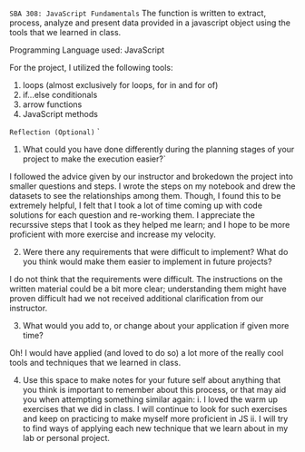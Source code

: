 ` SBA 308: JavaScript Fundamentals `
The function is written to extract, process, analyze and present data provided in a javascript object using the tools that we learned in class.

Programming Language used: JavaScript

For the project, I utilized the following tools:
1. loops (almost exclusively for loops, for in and for of)
2. if...else conditionals
3. arrow functions
4. JavaScript methods

`Reflection (Optional)` `
1. What could you have done differently during the planning stages of your project to make the execution easier?`

I followed the advice given by our instructor and brokedown the project into smaller questions and steps. I wrote the steps on my notebook and drew the datasets to see the relationships among them. Though, I found this to be extremely helpful, I felt that I took a lot of time coming up with code solutions for each question and re-working them. I appreciate the recurssive steps that I took as they helped me learn; and I hope to be more proficient with more exercise and increase my velocity. 

2. Were there any requirements that were difficult to implement? What do you think would make them easier to implement in future projects?

I do not think that the requirements were difficult. The instructions on the written material could be a bit more clear; understanding them might have proven difficult had we not received additional clarification from our instructor.

3. What would you add to, or change about your application if given more time?

Oh! I would have applied (and loved to do so) a lot more of the really cool tools and techniques that we learned in class.

4. Use this space to make notes for your future self about anything that you think is important to remember about this process, or that may aid you when attempting something similar again:
i. I loved the warm up exercises that we did in class. I will continue to look for such exercises and keep on practicing to make myself more proficient in JS
ii. I will try to find ways of applying each new technique that we learn about in my lab  or personal project. 
